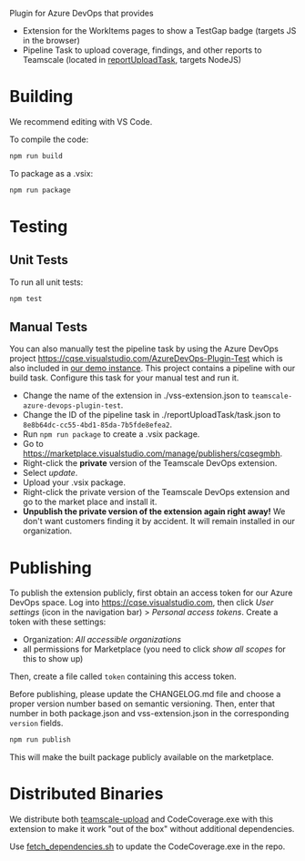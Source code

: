 Plugin for Azure DevOps that provides

- Extension for the WorkItems pages to show a TestGap badge (targets JS in the browser)
- Pipeline Task to upload coverage, findings, and other reports to Teamscale (located in [reportUploadTask](./reportUploadTask), targets NodeJS)

# Building

We recommend editing with VS Code.

To compile the code:

```bash
npm run build
```

To package as a .vsix:

```bash
npm run package
```

# Testing

## Unit Tests

To run all unit tests:

```bash
npm test
```

## Manual Tests

You can also manually test the pipeline task by using the Azure DevOps project <https://cqse.visualstudio.com/AzureDevOps-Plugin-Test> which is also included in
[our demo instance](https://demo.teamscale.com).
This project contains a pipeline with our build task.
Configure this task for your manual test and run it.

- Change the name of the extension in ./vss-extension.json to `teamscale-azure-devops-plugin-test`.
- Change the ID of the pipeline task in ./reportUploadTask/task.json to `8e8b64dc-cc55-4bd1-85da-7b5fde8efea2`.
- Run `npm run package` to create a .vsix package.
- Go to <https://marketplace.visualstudio.com/manage/publishers/cqsegmbh>.
- Right-click the **private** version of the Teamscale DevOps extension.
- Select _update_.
- Upload your .vsix package.
- Right-click the private version of the Teamscale DevOps extension and go to the market place and install it.
- **Unpublish the private version of the extension again right away!** We don't want customers finding it by accident. It will remain installed in our organization.

# Publishing

To publish the extension publicly, first obtain an access token for our Azure DevOps space.
Log into <https://cqse.visualstudio.com>, then click _User settings_ (icon in the navigation bar) > _Personal access tokens_.
Create a token with these settings:

- Organization: *All accessible organizations*
- all permissions for Marketplace (you need to click _show all scopes_ for this to show up)

Then, create a file called `token` containing this access token.


Before publishing, please update the CHANGELOG.md file and choose a proper version number based on semantic versioning.
Then, enter that number in both package.json and vss-extension.json in the corresponding `version` fields.

```bash
npm run publish
```

This will make the built package publicly available on the marketplace.

# Distributed Binaries

We distribute both [teamscale-upload](https://github.com/cqse/teamscale-upload) and CodeCoverage.exe with this extension to make it work "out of the box" without additional dependencies.

Use [fetch_dependencies.sh](./reportUploadTask/fetch_dependencies.sh) to update the CodeCoverage.exe in the repo.

